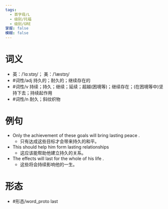 ```yaml
---
tags:
  - 首字母/L
  - 级别/托福
  - 级别/GRE
掌握: false
模糊: false
---
```

# 词义
- 英：/ˈlɑːstɪŋ/； 美：/ˈlæstɪŋ/
- #词性/adj  持久的；耐久的；继续存在的
- #词性/v  持续；持久；继续；延续；超越(困境等)；继续存在；(在困境等中)坚持下去；持续起作用
- #词性/n  耐久；斜纹织物
# 例句
- Only the achievement of these goals will bring lasting peace .
	- 只有达成这些目标才会带来持久的和平。
- This should help him form lasting relationships
	- 这应该能帮助他建立持久的关系。
- The effects will last for the whole of his life .
	- 这些将会持续影响他的一生。
# 形态
- #形态/word_proto last
